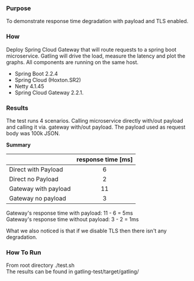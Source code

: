 ### Purpose
To demonstrate response time degradation with payload and TLS enabled.

### How
Deploy Spring Cloud Gateway that will route requests to a spring boot microservice.
Gatling will drive the load, measure the latency and plot the graphs.
All components are running on the same host.
- Spring Boot 2.2.4
- Spring Cloud (Hoxton.SR2)
- Netty 4.1.45
- Spring Cloud Gateway 2.2.1.

### Results
The test runs 4 scenarios. Calling microservice directly with/out payload and calling
it via. gateway with/out payload.
The payload used as request body was 100k JSON.

__Summary__

| | response time [ms] |
|----------|:-------------:|
| Direct with Payload | 6 | 
| Direct no Payload | 2 |
| Gateway with payload | 11 |
| Gateway no payload | 3 |

Gateway's response time with payload: 11 - 6 = 5ms  
Gateway's response time without payload: 3 - 2 = 1ms  

What we also noticed is that if we disable TLS then there isn't any degradation.

### How To Run
From root directory ./test.sh  
The results can be found in gatling-test/target/gatling/
